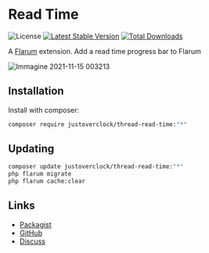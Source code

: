 # Read Time

![License](https://img.shields.io/badge/license-MIT-blue.svg) [![Latest Stable Version](https://img.shields.io/packagist/v/justoverclock/thread-read-time.svg)](https://packagist.org/packages/justoverclock/thread-read-time) [![Total Downloads](https://img.shields.io/packagist/dt/justoverclock/thread-read-time.svg)](https://packagist.org/packages/justoverclock/thread-read-time)

A [Flarum](http://flarum.org) extension. Add a read time progress bar to Flarum

![Immagine 2021-11-15 003213](https://user-images.githubusercontent.com/79002016/141703063-7521ecc8-5444-4292-8e3c-2fa509e31a24.png)


## Installation

Install with composer:

```sh
composer require justoverclock/thread-read-time:"*"
```

## Updating

```sh
composer update justoverclock/thread-read-time:"*"
php flarum migrate
php flarum cache:clear
```

## Links

- [Packagist](https://packagist.org/packages/justoverclock/thread-read-time)
- [GitHub](https://github.com/justoverclock/thread-read-time)
- [Discuss](https://discuss.flarum.org/d/PUT_DISCUSS_SLUG_HERE)
